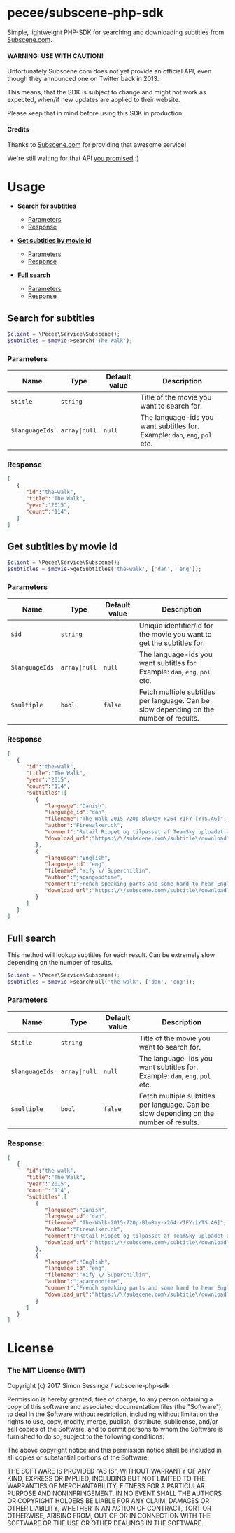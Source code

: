 # pecee/subscene-php-sdk

Simple, lightweight PHP-SDK for searching and downloading subtitles from [Subscene.com](https://www.subscene.com).

#### WARNING: USE WITH CAUTION!

Unfortunately Subscene.com does not yet provide an official API, even though they announced one on Twitter back in 2013.

This means, that the SDK is subject to change and might not work as expected, when/if new updates are applied to their website.

Please keep that in mind before using this SDK in production.

#### Credits

Thanks to [Subscene.com](https://www.subscene.com) for providing that awesome service!

We're still waiting for that API [you promised](https://twitter.com/subscene_com/status/367914801315340288?lang=en) :)

# Usage

- **[Search for subtitles](#search-for-subtitles)**
   - [Parameters](#parameters)
   - [Response](#response)
   
- **[Get subtitles by movie id](#get-subtitles-by-movie-id)**
   - [Parameters](#parameters-1)
   - [Response](#response-1)
   
- **[Full search](#full-search)**
   - [Parameters](#parameters-2)
   - [Response](#response-2)
   

## Search for subtitles

```php
$client = \Pecee\Service\Subscene();
$subtitles = $movie->search('The Walk');
```

### Parameters

| Name              | Type          | Default value | Description                                                                               |
| -------------     |----------     | -----         | ---------------                                                                           |
| `$title`          | `string`      |               | Title of the movie you want to search for.                                                |
| `$languageIds`    | `array\|null`  | `null`        | The language-ids you want subtitles for. Example: `dan`, `eng`, `pol` etc.                |

### Response

```json
[
   {
      "id":"the-walk",
      "title":"The Walk",
      "year":"2015",
      "count":"114",
   }
]
```

## Get subtitles by movie id

```php
$client = \Pecee\Service\Subscene();
$subtitles = $movie->getSubtitles('the-walk', ['dan', 'eng']);
```

### Parameters

| Name              | Type          | Default value | Description                                                                               |
| -------------     |----------     | -----         | ---------------                                                                           |
| `$id`             | `string`      |               | Unique identifier/id for the movie you want to get the subtitles for.                     |
| `$languageIds`    | `array\|null`  | `null`        | The language-ids you want subtitles for. Example: `dan`, `eng`, `pol` etc.                |
| `$multiple`       | `bool`        | `false`       | Fetch multiple subtitles per language. Can be slow depending on the number of results.    |

### Response

```json
[
   {
      "id":"the-walk",
      "title":"The Walk",
      "year":"2015",
      "count":"114",
      "subtitles":[
         {
            "language":"Danish",
            "language_id":"dan",
            "filename":"The-Walk-2015-720p-BluRay-x264-YIFY-[YTS.AG]",
            "author":"Firewalker.dk",
            "comment":"Retail Rippet og tilpasset af TeamSky uploadet af Firewalker.dk",
            "download_url":"https:\/\/subscene.com\/subtitle\/download?mac=Hd63BOWXFRbtZJKQmd1nmRLJ9cJAYJeYQYidqyixTQ5ORYDQ72_lUCwgSWx9Vdd28ODVS7GlWY0gMzo58gDZsKDEkQf5UgrlJKf8PL_LJHxYCc6rFPaePaE7UfGlSgJL0"
         },
         {
            "language":"English",
            "language_id":"eng",
            "filename":"Yify \/ Superchillin",
            "author":"japangoodtime",
            "comment":"French speaking parts and some hard to hear English part",
            "download_url":"https:\/\/subscene.com\/subtitle\/download?mac=YYhV9nVUcbV1K_BhkVM8E6BrGB8qmFEFX3ykn6Iz0JEwNzh2YsugBFp-18ue_eYJw3RE_fVmlHV8nQh_FLsy7r5kZIJ_Z3OTBDIfWhsj2BhhcKnFrY8jXQycuHUOuiSS0"
         }
      ]
   }
]
```

## Full search

This method will lookup subtitles for each result. Can be extremely slow depending on the number of results.

```php
$client = \Pecee\Service\Subscene();
$subtitles = $movie->searchFull('the-walk', ['dan', 'eng']);
```

### Parameters

| Name              | Type          | Default value | Description                                                                               |
| -------------     |----------     | -----         | ---------------                                                                           |
| `$title`          | `string`      |               | Title of the movie you want to search for.                                                |
| `$languageIds`    | `array\|null`  | `null`        | The language-ids you want subtitles for. Example: `dan`, `eng`, `pol` etc.                |
| `$multiple`       | `bool`        | `false`       | Fetch multiple subtitles per language. Can be slow depending on the number of results.    |

### Response:

```json
[
   {
      "id":"the-walk",
      "title":"The Walk",
      "year":"2015",
      "count":"114",
      "subtitles":[
         {
            "language":"Danish",
            "language_id":"dan",
            "filename":"The-Walk-2015-720p-BluRay-x264-YIFY-[YTS.AG]",
            "author":"Firewalker.dk",
            "comment":"Retail Rippet og tilpasset af TeamSky uploadet af Firewalker.dk",
            "download_url":"https:\/\/subscene.com\/subtitle\/download?mac=Hd63BOWXFRbtZJKQmd1nmRLJ9cJAYJeYQYidqyixTQ5ORYDQ72_lUCwgSWx9Vdd28ODVS7GlWY0gMzo58gDZsKDEkQf5UgrlJKf8PL_LJHxYCc6rFPaePaE7UfGlSgJL0"
         },
         {
            "language":"English",
            "language_id":"eng",
            "filename":"Yify \/ Superchillin",
            "author":"japangoodtime",
            "comment":"French speaking parts and some hard to hear English part",
            "download_url":"https:\/\/subscene.com\/subtitle\/download?mac=YYhV9nVUcbV1K_BhkVM8E6BrGB8qmFEFX3ykn6Iz0JEwNzh2YsugBFp-18ue_eYJw3RE_fVmlHV8nQh_FLsy7r5kZIJ_Z3OTBDIfWhsj2BhhcKnFrY8jXQycuHUOuiSS0"
         }
      ]
   }
]
```

# License

### The MIT License (MIT)

Copyright (c) 2017 Simon Sessingø / subscene-php-sdk

Permission is hereby granted, free of charge, to any person obtaining a copy
of this software and associated documentation files (the "Software"), to deal
in the Software without restriction, including without limitation the rights
to use, copy, modify, merge, publish, distribute, sublicense, and/or sell
copies of the Software, and to permit persons to whom the Software is
furnished to do so, subject to the following conditions:

The above copyright notice and this permission notice shall be included in all
copies or substantial portions of the Software.

THE SOFTWARE IS PROVIDED "AS IS", WITHOUT WARRANTY OF ANY KIND, EXPRESS OR
IMPLIED, INCLUDING BUT NOT LIMITED TO THE WARRANTIES OF MERCHANTABILITY,
FITNESS FOR A PARTICULAR PURPOSE AND NONINFRINGEMENT. IN NO EVENT SHALL THE
AUTHORS OR COPYRIGHT HOLDERS BE LIABLE FOR ANY CLAIM, DAMAGES OR OTHER
LIABILITY, WHETHER IN AN ACTION OF CONTRACT, TORT OR OTHERWISE, ARISING FROM,
OUT OF OR IN CONNECTION WITH THE SOFTWARE OR THE USE OR OTHER DEALINGS IN THE
SOFTWARE.
